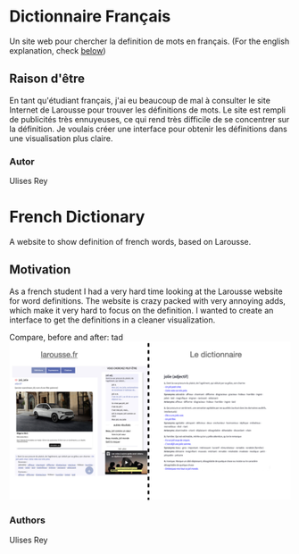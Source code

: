 # Dictionnaire Français
Un site web pour chercher la definition de mots en français.
(For the english explanation, check [below](#french-dictionary))

## Raison d'être <a name="raison-detre"></a>
En tant qu'étudiant français, j'ai eu beaucoup de mal à consulter le site Internet de Larousse pour trouver les définitions de mots. Le site est rempli de publicités très ennuyeuses, ce qui rend très difficile de se concentrer sur la définition. Je voulais créer une interface pour obtenir les définitions dans une visualisation plus claire.

### Autor <a name= "autor"></a>
Ulises Rey

# French Dictionary
A website to show definition of french words, based on Larousse.

## Motivation <a name="motivation"></a>
As a french student I had a very hard time looking at the Larousse website for word definitions. The website is crazy packed with very annoying adds, which make it very hard to focus on the definition. I wanted to create an interface to get the definitions in a cleaner visualization.

Compare, before and after: tad
<img width="1316" alt="image" src="images/comparison.jpeg" />



### Authors <a name= "author"></a>
Ulises Rey


